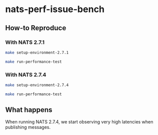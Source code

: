 # nats-perf-issue-bench

## How-to Reproduce

### With NATS 2.7.1

```bash
make setup-environment-2.7.1
```

```bash
make run-performance-test
```

### With NATS 2.7.4

```bash
make setup-environment-2.7.4
```

```bash
make run-performance-test
```

## What happens

When running NATS 2.7.4, we start observing very high latencies when publishing messages.
